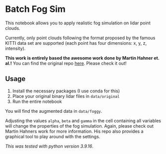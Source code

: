 # Batch Fog Sim

This notebook allows you to apply realistic fog simulation on lidar point clouds.

Currently, only point clouds following the format proposed by the famous KITTI data set are supported (each point has four dimensions: x, y, z, intensity).

**This work is entirely based the awesome work done by Martin Hahner et. al.!** You can find the original repo [here](https://github.com/MartinHahner/LiDAR_fog_sim). Please check it out!

## Usage

1. Install the necessary packages (I use conda for this)
2. Place your original binary lidar files in `data/original`
3. Run the entire notebook

You will find the augmented data in `data/foggy`.

Adjusting the values `alpha`, `beta` and `gamma` in the cell containing all variables will change the properties of the fog simulation. Again, please check out Martin Hahners work for more information. His repo also provides a graphical tool to play around with the settings.

_This was tested with python version 3.9.16_.
